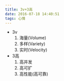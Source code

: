 ```yaml
---
title: 3v+3高
date: 2016-07-18 14:40:51
tags: 心情
---
```


- 3v
    1. 海量(Volume)
    2. 多样(Variety)
    3. 实时(Velocity)
    <!--more-->
- 3高
    1. 高并发
    2. 高可扩
    3. 高性能(高可靠)